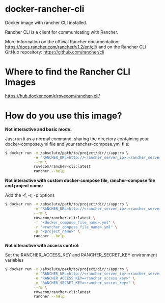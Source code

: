 # docker-rancher-cli

Docker image with rancher CLI installed.

Rancher CLI is a client for communicating with Rancher.

More information on the official Rancher documentation: https://docs.rancher.com/rancher/v1.2/en/cli/ and on the Rancher CLI GitHub repository: https://github.com/rancher/cli

# Where to find the Rancher CLI Images
https://hub.docker.com/r/rovecom/rancher-cli/

# How do you use this image?

**Not interactive and basic mode:**

Just run it as a normal command, sharing the directory containing your docker-compose.yml file and your rancher-compose.yml file:

```bash
$ docker run -v /absolute/path/to/project/dir/:/app:ro \
             -e "RANCHER_URL=http://<rancher_server_ip>:<rancher_server_port>" \
             --rm \
             rovecom/rancher-cli:latest 
             rancher --help
```

**Not interactive with custom docker-compose file, rancher-compose file and project name:**

Add the -f, -r, -p options

```bash
$ docker run -v /absolute/path/to/project/dir/:/app:ro \
             -e "RANCHER_URL=http://<rancher_server_ip>:<rancher_server_port>/v1" \
             --rm \
             rovecom/rancher-cli:latest \
             -f "<docker_compose_file_name>.yml" \
             -r "<rancher_compose_file_name>.yml" \
             -p "<project_name>" \
             rancher --help
```

**Not interactive with access control:**

Set the RANCHER_ACCESS_KEY and RANCHER_SECRET_KEY environment variables

```bash
$ docker run -v /absolute/path/to/project/dir/:/app:ro \
             -e "RANCHER_URL=http://<rancher_server_ip>:<rancher_server_port>/v1" \
             -e "RANCHER_ACCESS_KEY=<rancher_access_key>" \
             -e "RANCHER_SECRET_KEY=<rancher_secret_key>" \
             --rm \
             rovecom/rancher-cli:latest
             rancher --help
```

